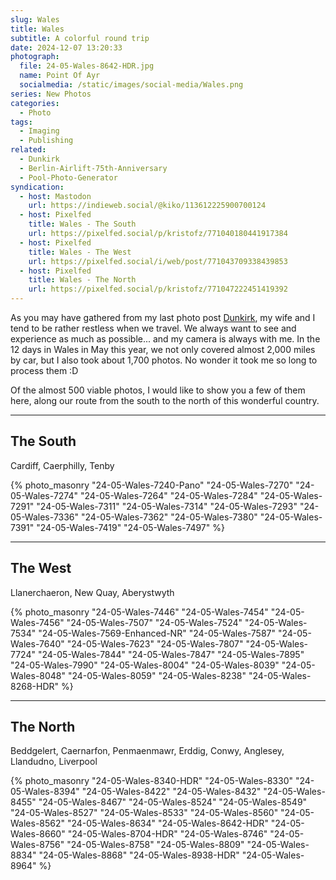 ```yaml
---
slug: Wales
title: Wales
subtitle: A colorful round trip
date: 2024-12-07 13:20:33
photograph:
  file: 24-05-Wales-8642-HDR.jpg
  name: Point Of Ayr
  socialmedia: /static/images/social-media/Wales.png
series: New Photos
categories:
  - Photo
tags:
  - Imaging
  - Publishing
related:
  - Dunkirk
  - Berlin-Airlift-75th-Anniversary
  - Pool-Photo-Generator
syndication:
  - host: Mastodon
    url: https://indieweb.social/@kiko/113612225900700124
  - host: Pixelfed
    title: Wales - The South
    url: https://pixelfed.social/p/kristofz/771040180441917384
  - host: Pixelfed
    title: Wales - The West
    url: https://pixelfed.social/i/web/post/771043709338439853
  - host: Pixelfed
    title: Wales - The North
    url: https://pixelfed.social/p/kristofz/771047222451419392
---
```


As you may have gathered from my last photo post [Dunkirk](/post/Dunkirk/), my wife and I tend to be rather restless when we travel. We always want to see and experience as much as possible... and my camera is always with me. In the 12 days in Wales in May this year, we not only covered almost 2,000 miles by car, but I also took about 1,700 photos. No wonder it took me so long to process them :D

Of the almost 500 viable photos, I would like to show you a few of them here, along our route from the south to the north of this wonderful country.

<!-- more -->

---

## The South

Cardiff, Caerphilly, Tenby

{% photo_masonry
  "24-05-Wales-7240-Pano"
  "24-05-Wales-7270"
  "24-05-Wales-7274"
  "24-05-Wales-7264"
  "24-05-Wales-7284"
  "24-05-Wales-7291"
  "24-05-Wales-7311"
  "24-05-Wales-7314"
  "24-05-Wales-7293"
  "24-05-Wales-7336"
  "24-05-Wales-7362"
  "24-05-Wales-7380"
  "24-05-Wales-7391"
  "24-05-Wales-7419"
  "24-05-Wales-7497"
%}

---

## The West

Llanerchaeron, New Quay, Aberystwyth

{% photo_masonry
  "24-05-Wales-7446"
  "24-05-Wales-7454"
  "24-05-Wales-7456"
  "24-05-Wales-7507"
  "24-05-Wales-7524"
  "24-05-Wales-7534"
  "24-05-Wales-7569-Enhanced-NR"
  "24-05-Wales-7587"
  "24-05-Wales-7640"
  "24-05-Wales-7623"
  "24-05-Wales-7807"
  "24-05-Wales-7724"
  "24-05-Wales-7844"
  "24-05-Wales-7847"
  "24-05-Wales-7895"
  "24-05-Wales-7990"
  "24-05-Wales-8004"
  "24-05-Wales-8039"
  "24-05-Wales-8048"
  "24-05-Wales-8059"
  "24-05-Wales-8238"
  "24-05-Wales-8268-HDR"
%}

---

## The North

Beddgelert, Caernarfon, Penmaenmawr, Erddig, Conwy, Anglesey, Llandudno, Liverpool

{% photo_masonry
  "24-05-Wales-8340-HDR"
  "24-05-Wales-8330"
  "24-05-Wales-8394"
  "24-05-Wales-8422"
  "24-05-Wales-8432"
  "24-05-Wales-8455"
  "24-05-Wales-8467"
  "24-05-Wales-8524"
  "24-05-Wales-8549"
  "24-05-Wales-8527"
  "24-05-Wales-8533"
  "24-05-Wales-8560"
  "24-05-Wales-8562"
  "24-05-Wales-8634"
  "24-05-Wales-8642-HDR"
  "24-05-Wales-8660"
  "24-05-Wales-8704-HDR"
  "24-05-Wales-8746"
  "24-05-Wales-8756"
  "24-05-Wales-8758"
  "24-05-Wales-8809"
  "24-05-Wales-8834"
  "24-05-Wales-8868"
  "24-05-Wales-8938-HDR"
  "24-05-Wales-8964"
%}
